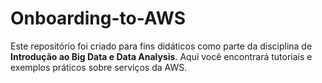 # Onboarding-to-AWS

Este repositório foi criado para fins didáticos como parte da disciplina de **Introdução ao Big Data e Data Analysis**. Aqui você encontrará tutoriais e exemplos práticos sobre serviços da AWS.
